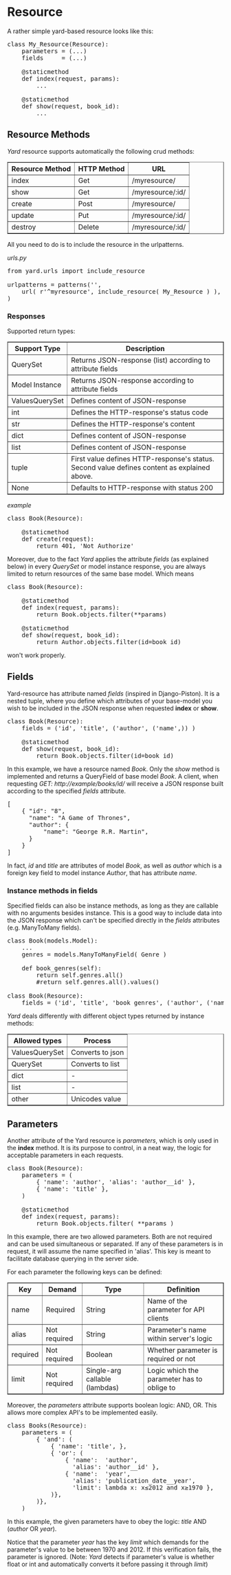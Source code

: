 # Resource

A rather simple yard-based resource looks like this:

<pre>
class My_Resource(Resource):
    parameters = (...)
    fields     = (...)

    @staticmethod
    def index(request, params):
        ...

    @staticmethod
    def show(request, book_id):
        ...
</pre>

## Resource Methods

*Yard* resource supports automatically the following crud methods:

<table border="1">
    <tr>
        <th>Resource Method</th>
        <th>HTTP Method</th>
        <th>URL</th>
    </tr>
    <tr>
        <td>index</td>
        <td>Get</td>
        <td>/myresource/</td>
    </tr>
    <tr>
        <td>show</td>
        <td>Get</td>
        <td>/myresource/:id/</td>
    </tr>
    <tr>
        <td>create</td>
        <td>Post</td>
        <td>/myresource/</td>
    </tr>
    <tr>
        <td>update</td>
        <td>Put</td>
        <td>/myresource/:id/</td>
    </tr>
    <tr>
        <td>destroy</td>
        <td>Delete</td>
        <td>/myresource/:id/</td>
    </tr>
</table>

All you need to do is to include the resource in the urlpatterns.

*urls.py*
<pre>
from yard.urls import include_resource

urlpatterns = patterns('',
    url( r'^myresource', include_resource( My_Resource ) ),
)
</pre>

### Responses

Supported return types:

<table border="1">
    <tr>
        <th>Support Type</th>
        <th>Description</th>
    </tr>
    <tr>
        <td>QuerySet</td>
        <td>Returns JSON-response (list) according to attribute fields</td>
    </tr>
    <tr>
        <td>Model Instance</td>
        <td>Returns JSON-response according to attribute fields</td>
    </tr>
    <tr>
        <td>ValuesQuerySet</td>
        <td>Defines content of JSON-response</td>
    </tr>
    <tr>
        <td>int</td>
        <td>Defines the HTTP-response's status code</td>
    </tr>
    <tr>
        <td>str</td>
        <td>Defines the HTTP-response's content</td>
    </tr>
    <tr>
        <td>dict</td>
        <td>Defines content of JSON-response</td>
    </tr>
    <tr>
        <td>list</td>
        <td>Defines content of JSON-response</td>
    </tr>
    <tr>
        <td>tuple</td>
        <td>
            First value defines HTTP-response's status.
            Second value defines content as explained above.
        </td>
    </tr>
    <tr>
        <td>None</td>
        <td>Defaults to HTTP-response with status 200</td>
    </tr>
</table>

*example*
<pre>
class Book(Resource):

    @staticmethod
    def create(request):
        return 401, 'Not Authorize'
</pre>

Moreover, due to the fact *Yard* applies the attribute *fields* (as explained below) in every *QuerySet* or model instance response, you are always limited to return resources of the same base model. Which means

<pre>
class Book(Resource):

    @staticmethod
    def index(request, params):
        return Book.objects.filter(**params)
    
    @staticmethod
    def show(request, book_id):
        return Author.objects.filter(id=book_id)
</pre>

won't work properly.


## Fields

Yard-resource has attribute named *fields* (inspired in Django-Piston). It is a nested tuple, where you define which attributes of your base-model you wish to be included in the JSON response when requested **index** or **show**.

<pre>
class Book(Resource):
    fields = ('id', 'title', ('author', ('name',)) )
    
    @staticmethod
    def show(request, book_id):
        return Book.objects.filter(id=book_id)
</pre>

In this example, we have a resource named *Book*. Only the *show* method is implemented and returns a QueryField of base model *Book*. A client, when requesting *GET: http://example/books/id/* will receive a JSON response built according to the specified *fields* attribute.

<pre>
[ 
    { "id": "8",
      "name": "A Game of Thrones",
      "author": {
          "name": "George R.R. Martin",
      }
    } 
]
</pre>

In fact, *id* and *title* are attributes of model *Book*, as well as *author* which is a foreign key field to model instance *Author*, that has attribute *name*.

### Instance methods in fields

Specified fields can also be instance methods, as long as they are callable with no arguments besides instance. This is a good way to include data into the JSON response which can't be specified directly in the *fields* attributes (e.g. ManyToMany fields).

<pre>
class Book(models.Model):
    ...
    genres = models.ManyToManyField( Genre )
    
    def book_genres(self):
        return self.genres.all()
        #return self.genres.all().values()

class Book(Resource):
    fields = ('id', 'title', 'book_genres', ('author', ('name',)) )
</pre>

*Yard* deals differently with different object types returned by instance methods:

<table border="1">
    <tr>
        <th>Allowed types</th>
        <th>Process</th>
    </tr>
    <tr>
        <td>ValuesQuerySet</td>
        <td>Converts to json</td>
    </tr>
    <tr>
        <td>QuerySet</td>
        <td>Converts to list</td>
    </tr>
    <tr>
        <td>dict</td>
        <td> - </td>
    </tr>
    <tr>
        <td>list</td>
        <td> - </td>
    </tr>
    <tr>
        <td>other</td>
        <td>Unicodes value</td>
    </tr>
</table>


## Parameters

Another attribute of the Yard resource is *parameters*, which is only used in the **index** method. It is its purpose to control, in a neat way, the logic for acceptable parameters in each requests.

<pre>
class Book(Resource):
    parameters = (
        { 'name': 'author', 'alias': 'author__id' },
        { 'name': 'title' },
    )

    @staticmethod
    def index(request, params):
        return Book.objects.filter( **params )
</pre>

In this example, there are two allowed parameters. Both are not required and can be used simultaneous or separated. If any of these parameters is in request, it will assume the name specified in 'alias'. This key is meant to facilitate database querying in the server side.

For each parameter the following keys can be defined:

<table border="1">
    <tr>
        <th>Key</th>
        <th>Demand</th>
        <th>Type</th>
        <th>Definition</th>
    </tr>
    <tr>
        <td>name</td>
        <td>Required</td>
        <td>String</td>
        <td>Name of the parameter for API clients</td>
    </tr>
    <tr>
        <td>alias</td>
        <td>Not required</td>
        <td>String</td>
        <td>Parameter's name within server's logic</td>
    </tr>
    <tr>
        <td>required</td>
        <td>Not required</td>
        <td>Boolean</td>
        <td>Whether parameter is required or not</td>
    </tr>
    <tr>
        <td>limit</td>
        <td>Not required</td>
        <td>Single-arg callable (lambdas)</td>
        <td>Logic which the parameter has to oblige to</td>
    </tr>
</table>

Moreover, the *parameters* attribute supports boolean logic: AND, OR. This allows more complex API's to be implemented easily.

<pre>
class Books(Resource):
    parameters = (
        { 'and': (
            { 'name': 'title', },
            { 'or': (
                { 'name':  'author', 
                  'alias': 'author__id' },                                      
                { 'name':  'year',
                  'alias': 'publication_date__year',
                  'limit': lambda x: x&le;2012 and x&ge;1970 }, 
            )}, 
        )}, 
    )
</pre>

In this example, the given parameters have to obey the logic: *title* AND (*author* OR *year*). 

Notice that the parameter *year* has the key *limit* which demands for the parameter's value to be between 1970 and 2012. If this verification fails, the parameter is ignored. (Note: *Yard* detects if parameter's value is whether float or int and automatically converts it before passing it through *limit*)

